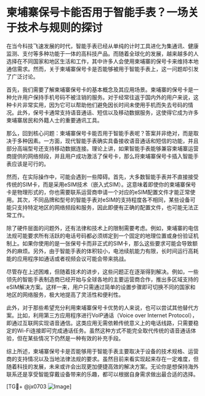 # 柬埔寨保号卡能否用于智能手表？一场关于技术与规则的探讨

在当今科技飞速发展的时代，智能手表已经从单纯的计时工具进化为集通讯、健康监测、支付等多种功能于一体的高科技产品。而随着全球化的发展，越来越多的人选择在不同国家和地区生活和工作，其中许多人会使用柬埔寨的保号卡来维持本地通信需求。然而，关于柬埔寨保号卡是否能够被用于智能手表上，这一问题却引发了广泛讨论。

首先，我们需要了解柬埔寨保号卡的基本概念及其应用场景。柬埔寨的保号卡是一种允许用户保持手机号码不被注销的服务。对于经常往返于国内外的用户来说，这种卡片非常实用，因为它可以帮助他们避免因长时间未使用手机而失去号码的情况。此外，保号卡通常支持语音通话、短信以及移动数据服务，这使得它成为许多柬埔寨居民和外籍人士的重要通讯工具。

那么，回到核心问题：柬埔寨保号卡能否用于智能手表呢？答案并非绝对，而是取决于多种因素。一方面，现代智能手表确实具备接收语音通话和短信的功能，并且部分高端型号还支持移动数据连接。理论上讲，如果智能手表能够兼容柬埔寨运营商提供的网络频段，并且用户成功激活了保号卡，那么将柬埔寨保号卡插入智能手表应该是可行的。

然而，在实际操作中，可能会遇到一些障碍。首先，大多数智能手表并不直接接受传统的SIM卡，而是采用eSIM技术（嵌入式SIM）。这意味着即使你的柬埔寨保号卡是物理形式的，你也需要联系运营商申请一个对应的eSIM配置文件才能正常使用。其次，不同品牌和型号的智能手表对eSIM的支持程度各不相同，某些设备可能只支持特定地区的网络频段和服务，因此即便有正确的配置文件，也可能无法正常工作。

除了硬件层面的问题外，还有法律和技术上的限制需要考虑。例如，柬埔寨的电信法规可能要求所有活跃的电话号码都必须绑定到一个固定的地理位置或身份验证机制上。如果你使用的是一张保号卡而非正式的SIM卡，那么这些要求可能会导致额外的麻烦。另外，由于智能手表的体积较小，电池续航能力有限，长时间运行高耗能的应用程序如通话或者视频会议可能会带来挑战。

尽管存在上述困难，但随着技术的进步，这些问题正在逐渐得到解决。例如，一些领先的智能手表制造商已经开始与全球各地的主要运营商合作，推出多区域支持的eSIM解决方案。这样一来，用户只需通过简单的设置步骤即可切换不同的国家和地区的网络服务，极大地提高了灵活性和便利性。

此外，对于那些希望充分利用柬埔寨保号卡优势的人来说，也可以尝试其他替代方案。比如，利用第三方应用程序进行VoIP通话（Voice over Internet Protocol），即通过互联网实现语音通信。这类应用无需依赖传统意义上的电话线路，只需要稳定的Wi-Fi连接即可完成通话任务。虽然这种方式不能完全取代传统的语音通话体验，但在某些情况下仍然是一种有效的补充手段。

综上所述，柬埔寨保号卡是否能够用于智能手表主要取决于设备的技术规格、运营商的支持情况以及当地法律法规的要求。虽然目前来看实现起来存在一定难度，但随着科技的发展，未来或许会出现更加便捷高效的解决方案。无论你是想保持海外联系还是享受智能穿戴设备带来的乐趣，都可以根据自身需求做出最合适的选择。

[TG💪+ @jx0703 ![Image](https://github.com/user-attachments/assets/dbca1d08-cadb-493c-b0ec-ad6f7a83f270)]
